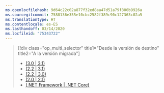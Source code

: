 ```yaml
---
ms.openlocfilehash: 9d64c22c02a877f32ed8aa47d51a79f800b9926a
ms.sourcegitcommit: 7588136e355e10cbc2582f389c90c127363c02a5
ms.translationtype: HT
ms.contentlocale: es-ES
ms.lasthandoff: 03/14/2020
ms.locfileid: "75343722"
---
```

> [!div class="op_multi_selector" title1="Desde la versión de destino" title2="A la versión migrada"]
>
> - [(3.0 | 3.1)](~/docs/core/compatibility/3.0-3.1.md)
> - [(2.2 | 3.1)](~/docs/core/compatibility/2.2-3.1.md)
> - [(2.2 | 3.0)](~/docs/core/compatibility/2.2-3.0.md)
> - [(2.0 | 2.1)](~/docs/core/compatibility/2.0-2.1.md)
> - [(.NET Framework | .NET Core)](~/docs/core/compatibility/fx-core.md)
